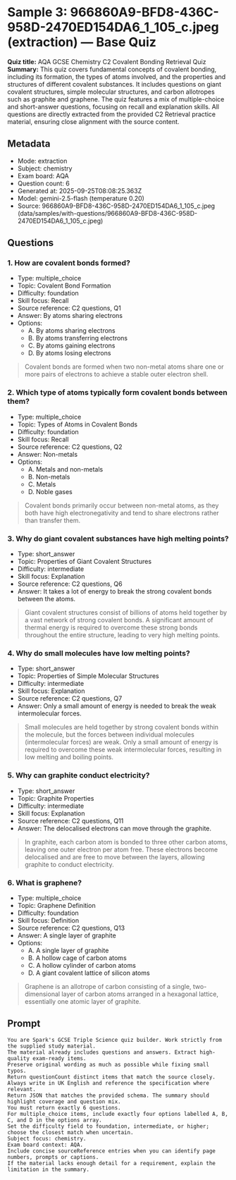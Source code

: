 # Sample 3: 966860A9-BFD8-436C-958D-2470ED154DA6_1_105_c.jpeg (extraction) — Base Quiz

**Quiz title:** AQA GCSE Chemistry C2 Covalent Bonding Retrieval Quiz
**Summary:** This quiz covers fundamental concepts of covalent bonding, including its formation, the types of atoms involved, and the properties and structures of different covalent substances. It includes questions on giant covalent structures, simple molecular structures, and carbon allotropes such as graphite and graphene. The quiz features a mix of multiple-choice and short-answer questions, focusing on recall and explanation skills. All questions are directly extracted from the provided C2 Retrieval practice material, ensuring close alignment with the source content.

## Metadata

- Mode: extraction
- Subject: chemistry
- Exam board: AQA
- Question count: 6
- Generated at: 2025-09-25T08:08:25.363Z
- Model: gemini-2.5-flash (temperature 0.20)
- Source: 966860A9-BFD8-436C-958D-2470ED154DA6_1_105_c.jpeg (data/samples/with-questions/966860A9-BFD8-436C-958D-2470ED154DA6_1_105_c.jpeg)

## Questions

### 1. How are covalent bonds formed?

- Type: multiple_choice
- Topic: Covalent Bond Formation
- Difficulty: foundation
- Skill focus: Recall
- Source reference: C2 questions, Q1
- Answer: By atoms sharing electrons
- Options:
  - A. By atoms sharing electrons
  - B. By atoms transferring electrons
  - C. By atoms gaining electrons
  - D. By atoms losing electrons

> Covalent bonds are formed when two non-metal atoms share one or more pairs of electrons to achieve a stable outer electron shell.

### 2. Which type of atoms typically form covalent bonds between them?

- Type: multiple_choice
- Topic: Types of Atoms in Covalent Bonds
- Difficulty: foundation
- Skill focus: Recall
- Source reference: C2 questions, Q2
- Answer: Non-metals
- Options:
  - A. Metals and non-metals
  - B. Non-metals
  - C. Metals
  - D. Noble gases

> Covalent bonds primarily occur between non-metal atoms, as they both have high electronegativity and tend to share electrons rather than transfer them.

### 3. Why do giant covalent substances have high melting points?

- Type: short_answer
- Topic: Properties of Giant Covalent Structures
- Difficulty: intermediate
- Skill focus: Explanation
- Source reference: C2 questions, Q6
- Answer: It takes a lot of energy to break the strong covalent bonds between the atoms.

> Giant covalent structures consist of billions of atoms held together by a vast network of strong covalent bonds. A significant amount of thermal energy is required to overcome these strong bonds throughout the entire structure, leading to very high melting points.

### 4. Why do small molecules have low melting points?

- Type: short_answer
- Topic: Properties of Simple Molecular Structures
- Difficulty: intermediate
- Skill focus: Explanation
- Source reference: C2 questions, Q7
- Answer: Only a small amount of energy is needed to break the weak intermolecular forces.

> Small molecules are held together by strong covalent bonds within the molecule, but the forces between individual molecules (intermolecular forces) are weak. Only a small amount of energy is required to overcome these weak intermolecular forces, resulting in low melting and boiling points.

### 5. Why can graphite conduct electricity?

- Type: short_answer
- Topic: Graphite Properties
- Difficulty: intermediate
- Skill focus: Explanation
- Source reference: C2 questions, Q11
- Answer: The delocalised electrons can move through the graphite.

> In graphite, each carbon atom is bonded to three other carbon atoms, leaving one outer electron per atom free. These electrons become delocalised and are free to move between the layers, allowing graphite to conduct electricity.

### 6. What is graphene?

- Type: multiple_choice
- Topic: Graphene Definition
- Difficulty: foundation
- Skill focus: Definition
- Source reference: C2 questions, Q13
- Answer: A single layer of graphite
- Options:
  - A. A single layer of graphite
  - B. A hollow cage of carbon atoms
  - C. A hollow cylinder of carbon atoms
  - D. A giant covalent lattice of silicon atoms

> Graphene is an allotrope of carbon consisting of a single, two-dimensional layer of carbon atoms arranged in a hexagonal lattice, essentially one atomic layer of graphite.

## Prompt

```
You are Spark's GCSE Triple Science quiz builder. Work strictly from the supplied study material.
The material already includes questions and answers. Extract high-quality exam-ready items.
Preserve original wording as much as possible while fixing small typos.
Return questionCount distinct items that match the source closely.
Always write in UK English and reference the specification where relevant.
Return JSON that matches the provided schema. The summary should highlight coverage and question mix.
You must return exactly 6 questions.
For multiple_choice items, include exactly four options labelled A, B, C, and D in the options array.
Set the difficulty field to foundation, intermediate, or higher; choose the closest match when uncertain.
Subject focus: chemistry.
Exam board context: AQA.
Include concise sourceReference entries when you can identify page numbers, prompts or captions.
If the material lacks enough detail for a requirement, explain the limitation in the summary.
```
